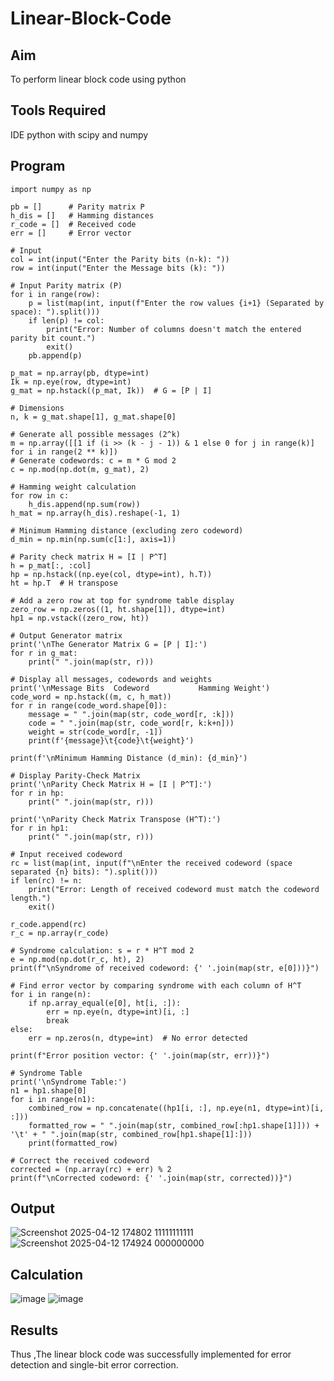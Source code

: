 # Linear-Block-Code
## Aim
To perform linear block code using python
## Tools Required
IDE python with scipy and numpy
## Program
```
import numpy as np

pb = []      # Parity matrix P
h_dis = []   # Hamming distances
r_code = []  # Received code
err = []     # Error vector

# Input
col = int(input("Enter the Parity bits (n-k): "))
row = int(input("Enter the Message bits (k): "))

# Input Parity matrix (P)
for i in range(row):
    p = list(map(int, input(f"Enter the row values {i+1} (Separated by space): ").split()))
    if len(p) != col:
        print("Error: Number of columns doesn't match the entered parity bit count.")
        exit()
    pb.append(p)

p_mat = np.array(pb, dtype=int)
Ik = np.eye(row, dtype=int)
g_mat = np.hstack((p_mat, Ik))  # G = [P | I]

# Dimensions
n, k = g_mat.shape[1], g_mat.shape[0]

# Generate all possible messages (2^k)
m = np.array([[1 if (i >> (k - j - 1)) & 1 else 0 for j in range(k)] for i in range(2 ** k)])
# Generate codewords: c = m * G mod 2
c = np.mod(np.dot(m, g_mat), 2)

# Hamming weight calculation
for row in c:
    h_dis.append(np.sum(row))
h_mat = np.array(h_dis).reshape(-1, 1)

# Minimum Hamming distance (excluding zero codeword)
d_min = np.min(np.sum(c[1:], axis=1))

# Parity check matrix H = [I | P^T]
h = p_mat[:, :col]
hp = np.hstack((np.eye(col, dtype=int), h.T))
ht = hp.T  # H transpose

# Add a zero row at top for syndrome table display
zero_row = np.zeros((1, ht.shape[1]), dtype=int)
hp1 = np.vstack((zero_row, ht))

# Output Generator matrix
print('\nThe Generator Matrix G = [P | I]:')
for r in g_mat:
    print(" ".join(map(str, r)))

# Display all messages, codewords and weights
print('\nMessage Bits  Codeword           Hamming Weight')
code_word = np.hstack((m, c, h_mat))
for r in range(code_word.shape[0]):
    message = " ".join(map(str, code_word[r, :k]))
    code = " ".join(map(str, code_word[r, k:k+n]))
    weight = str(code_word[r, -1])
    print(f'{message}\t{code}\t{weight}')

print(f'\nMinimum Hamming Distance (d_min): {d_min}')

# Display Parity-Check Matrix
print('\nParity Check Matrix H = [I | P^T]:')
for r in hp:
    print(" ".join(map(str, r)))

print('\nParity Check Matrix Transpose (H^T):')
for r in hp1:
    print(" ".join(map(str, r)))

# Input received codeword
rc = list(map(int, input(f"\nEnter the received codeword (space separated {n} bits): ").split()))
if len(rc) != n:
    print("Error: Length of received codeword must match the codeword length.")
    exit()

r_code.append(rc)
r_c = np.array(r_code)

# Syndrome calculation: s = r * H^T mod 2
e = np.mod(np.dot(r_c, ht), 2)
print(f"\nSyndrome of received codeword: {' '.join(map(str, e[0]))}")

# Find error vector by comparing syndrome with each column of H^T
for i in range(n):
    if np.array_equal(e[0], ht[i, :]):
        err = np.eye(n, dtype=int)[i, :]
        break
else:
    err = np.zeros(n, dtype=int)  # No error detected

print(f"Error position vector: {' '.join(map(str, err))}")

# Syndrome Table
print('\nSyndrome Table:')
n1 = hp1.shape[0]
for i in range(n1):
    combined_row = np.concatenate((hp1[i, :], np.eye(n1, dtype=int)[i, :]))
    formatted_row = " ".join(map(str, combined_row[:hp1.shape[1]])) + '\t' + " ".join(map(str, combined_row[hp1.shape[1]:]))
    print(formatted_row)

# Correct the received codeword
corrected = (np.array(rc) + err) % 2
print(f"\nCorrected codeword: {' '.join(map(str, corrected))}")
```
## Output
![Screenshot 2025-04-12 174802      11111111111](https://github.com/user-attachments/assets/e5b49d64-d832-4995-a8e0-60bac9c98271)
![Screenshot 2025-04-12 174924          000000000](https://github.com/user-attachments/assets/09467c0c-183f-4f24-a3c6-30ffe5bed9d3)



## Calculation
![image](https://github.com/user-attachments/assets/c92e3f7b-e1f3-4c35-bbc5-56fadca4ecfe)
![image](https://github.com/user-attachments/assets/d6f02a10-dc2e-4e13-8441-795fb2bcc74a)



## Results
Thus ,The linear block code was successfully implemented for error detection and single-bit error correction.
